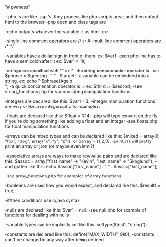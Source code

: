 "# pwmess" 

-.php 's are like .asp 's.  they process the php scripts areas and then output html to the browser
-php open and clase tags are <?php ?>

-echo outputs whatever the variable is as html.  ex: <?php echo "Hello World!"; ?><br />

-single line comment operators are // or #
-multi line comment operators are /* */

-variables have a dollar sign in front of them.  ex: $var1
-each php line has to have a semicolon after it ex: $var1 = 10;

-strings are specified with "" or ''
-the string concatenation operator is .  ex: $phrase = $greeting . " " . $target;
-a variable can be embedded into a string.  ex: echo "{$phrase}Again<br />";
-a quick concatenation operator is .= ex: $third .= $second;
-see string_functions.php for various string manipulation functions

-integers are declared like this: $var1 = 3;
-integer manipulation functions are very c-like.  see integers.php for examples.

-floats are declared like this: $float = 3.14;
-php will type convert on the fly if you're doing something like adding a float and an integer
-see floats.php for float manipulation functions

-arrays can be mixed types and can be declared like this: $mixed = array(6, "fox", "dog", array("x", "y", "z")); or $array = [1,2,3];
-print_r() will pretty print an array or json (or maybe even html?)

-associative arrays are ways to make key/value pairs and are declared like this: $assoc = array("first_name" => "Kevin", "last_name" => "Skoglund");
-and gotten like this: echo $assoc["first_name"] . " " . $assoc["last_name"];

-see array_functions.php for examples of array functions

-booleans are used how you would expect, and declared like this: $result1 = true;

-if/then conditions use c/java syntax

-nulls are declared like this: $var1 = null;
-see null.php for example of functions for dealling with nulls

-variable types can be implicitly set like this: settype($test1, "string");

-constants are declared like this: define("MAX_WIDTH", 980);
-constants can't be changed in any way after being defined
